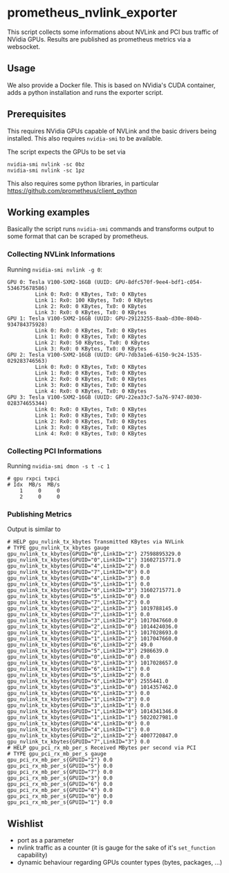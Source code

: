 # prometheus_nvlink_exporter

This script collects some informations about NVLink and PCI bus traffic of NVidia GPUs.
Results are published as prometheus metrics via a websocket.

## Usage

We also provide a Docker file.
This is based on NVidia's CUDA container, adds a python installation and runs the exporter script.

## Prerequisites

This requires NVidia GPUs capable of NVLink and the basic drivers being installed.
This also requires `nvidia-smi` to be available.

The script expects the GPUs to be set via
```
nvidia-smi nvlink -sc 0bz
nvidia-smi nvlink -sc 1pz
```
This also requires some python libraries, in particular https://github.com/prometheus/client_python

## Working examples

Basically the script runs `nvidia-smi` commands and transforms output to some format that can be scraped by prometheus.

### Collecting NVLink Informations

Running `nvidia-smi nvlink -g 0`:
```
GPU 0: Tesla V100-SXM2-16GB (UUID: GPU-8dfc570f-9ee4-bdf1-c054-534675678586)
         Link 0: Rx0: 0 KBytes, Tx0: 0 KBytes
         Link 1: Rx0: 100 KBytes, Tx0: 0 KBytes
         Link 2: Rx0: 0 KBytes, Tx0: 0 KBytes
         Link 3: Rx0: 0 KBytes, Tx0: 0 KBytes
GPU 1: Tesla V100-SXM2-16GB (UUID: GPU-29123255-8aab-d30e-804b-934784375928)
         Link 0: Rx0: 0 KBytes, Tx0: 0 KBytes
         Link 1: Rx0: 0 KBytes, Tx0: 0 KBytes
         Link 2: Rx0: 50 KBytes, Tx0: 0 KBytes
         Link 3: Rx0: 0 KBytes, Tx0: 0 KBytes
GPU 2: Tesla V100-SXM2-16GB (UUID: GPU-7db3a1e6-6150-9c24-1535-029283746563)
         Link 0: Rx0: 0 KBytes, Tx0: 0 KBytes
         Link 1: Rx0: 0 KBytes, Tx0: 0 KBytes
         Link 2: Rx0: 0 KBytes, Tx0: 0 KBytes
         Link 3: Rx0: 0 KBytes, Tx0: 0 KBytes
         Link 4: Rx0: 0 KBytes, Tx0: 0 KBytes
GPU 3: Tesla V100-SXM2-16GB (UUID: GPU-22ea33c7-5a76-9747-8030-028374655344)
         Link 0: Rx0: 0 KBytes, Tx0: 0 KBytes
         Link 1: Rx0: 0 KBytes, Tx0: 0 KBytes
         Link 2: Rx0: 0 KBytes, Tx0: 0 KBytes
         Link 3: Rx0: 0 KBytes, Tx0: 0 KBytes
         Link 4: Rx0: 0 KBytes, Tx0: 0 KBytes
```

### Collecting PCI Informations

Running `nvidia-smi dmon -s t -c 1`
```
# gpu rxpci txpci
# Idx  MB/s  MB/s
    1     0     0
    2     0     0
```

### Publishing Metrics

Output is similar to
```
# HELP gpu_nvlink_tx_kbytes Transmitted KBytes via NVLink
# TYPE gpu_nvlink_tx_kbytes gauge
gpu_nvlink_tx_kbytes{GPUID="0",LinkID="2"} 27598895329.0
gpu_nvlink_tx_kbytes{GPUID="0",LinkID="1"} 31602715771.0
gpu_nvlink_tx_kbytes{GPUID="4",LinkID="2"} 0.0
gpu_nvlink_tx_kbytes{GPUID="7",LinkID="0"} 0.0
gpu_nvlink_tx_kbytes{GPUID="4",LinkID="3"} 0.0
gpu_nvlink_tx_kbytes{GPUID="5",LinkID="1"} 0.0
gpu_nvlink_tx_kbytes{GPUID="0",LinkID="3"} 31602715771.0
gpu_nvlink_tx_kbytes{GPUID="5",LinkID="0"} 0.0
gpu_nvlink_tx_kbytes{GPUID="7",LinkID="2"} 0.0
gpu_nvlink_tx_kbytes{GPUID="2",LinkID="3"} 1019788145.0
gpu_nvlink_tx_kbytes{GPUID="7",LinkID="1"} 0.0
gpu_nvlink_tx_kbytes{GPUID="3",LinkID="2"} 1017047660.0
gpu_nvlink_tx_kbytes{GPUID="2",LinkID="0"} 1014424036.0
gpu_nvlink_tx_kbytes{GPUID="2",LinkID="1"} 1017028693.0
gpu_nvlink_tx_kbytes{GPUID="1",LinkID="2"} 1017047660.0
gpu_nvlink_tx_kbytes{GPUID="6",LinkID="2"} 49.0
gpu_nvlink_tx_kbytes{GPUID="5",LinkID="3"} 2986639.0
gpu_nvlink_tx_kbytes{GPUID="0",LinkID="0"} 0.0
gpu_nvlink_tx_kbytes{GPUID="3",LinkID="3"} 1017028657.0
gpu_nvlink_tx_kbytes{GPUID="6",LinkID="1"} 0.0
gpu_nvlink_tx_kbytes{GPUID="5",LinkID="2"} 0.0
gpu_nvlink_tx_kbytes{GPUID="6",LinkID="0"} 2555441.0
gpu_nvlink_tx_kbytes{GPUID="3",LinkID="0"} 1014357462.0
gpu_nvlink_tx_kbytes{GPUID="6",LinkID="3"} 0.0
gpu_nvlink_tx_kbytes{GPUID="1",LinkID="3"} 0.0
gpu_nvlink_tx_kbytes{GPUID="3",LinkID="1"} 0.0
gpu_nvlink_tx_kbytes{GPUID="1",LinkID="0"} 1014341346.0
gpu_nvlink_tx_kbytes{GPUID="1",LinkID="1"} 5022027981.0
gpu_nvlink_tx_kbytes{GPUID="4",LinkID="0"} 0.0
gpu_nvlink_tx_kbytes{GPUID="4",LinkID="1"} 0.0
gpu_nvlink_tx_kbytes{GPUID="2",LinkID="2"} 4007720847.0
gpu_nvlink_tx_kbytes{GPUID="7",LinkID="3"} 0.0
# HELP gpu_pci_rx_mb_per_s Received MBytes per second via PCI
# TYPE gpu_pci_rx_mb_per_s gauge
gpu_pci_rx_mb_per_s{GPUID="2"} 0.0
gpu_pci_rx_mb_per_s{GPUID="5"} 0.0
gpu_pci_rx_mb_per_s{GPUID="7"} 0.0
gpu_pci_rx_mb_per_s{GPUID="3"} 0.0
gpu_pci_rx_mb_per_s{GPUID="6"} 0.0
gpu_pci_rx_mb_per_s{GPUID="4"} 0.0
gpu_pci_rx_mb_per_s{GPUID="0"} 0.0
gpu_pci_rx_mb_per_s{GPUID="1"} 0.0
```

## Wishlist
* port as a parameter
* nvlink traffic as a counter (it is gauge for the sake of it's `set_function` capability)
* dynamic behaviour regarding GPUs counter types (bytes, packages, ...)
